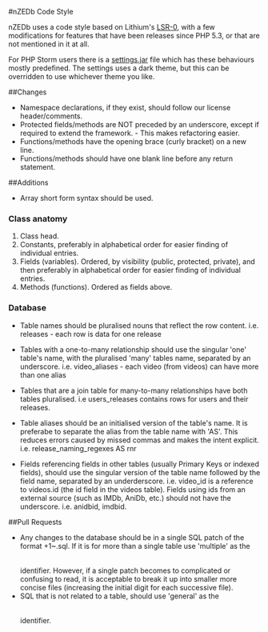 #nZEDb Code Style

nZEDb uses a code style based on Lithium's [LSR-0](http://li3.me/docs/specs/accepted/LSR-0-coding),
with a few modifications for features that have been releases since PHP 5.3, or that are not
mentioned in it at all.

For PHP Storm users there is a [settings.jar](https://github.com/Howard3/Lithium_PhpStorm) file
which has these behaviours mostly predefined. The settings uses a dark theme, but this can be
overridden to use whichever theme you like.


##Changes
* Namespace declarations, if they exist, should follow our license header/comments.
* Protected fields/methods are NOT preceded by an underscore, except if required to extend the
 framework. - This makes refactoring easier.
* Functions/methods have the opening brace (curly bracket) on a new line.
* Functions/methods should have one blank line before any return statement.


##Additions
* Array short form syntax should be used.

### Class anatomy
1. Class head.
2. Constants, preferably in alphabetical order for easier finding of individual entries.
3. Fields (variables). Ordered, by visibility (public, protected, private), and then preferably in
  alphabetical order for easier finding of individual entries.
4. Methods (functions). Ordered as fields above.

### Database
* Table names should be pluralised nouns that reflect the row content.
  i.e. releases - each row is data for one release
* Tables with a one-to-many relationship should use the singular 'one' table's name, with the
 pluralised 'many' tables name, separated by an underscore.
  i.e. video_aliases - each video (from videos) can have more than one alias
* Tables that are a join table for many-to-many relationships have both tables pluralised.
  i.e users_releases contains rows for users and their releases.
* Table aliases should be an initialised version of the table's name. It is preferabe to separate
 the alias from the table name with 'AS'. This reduces errors caused by missed commas and makes the
 intent explicit.
  i.e. release_naming_regexes AS rnr


* Fields referencing fields in other tables (usually Primary Keys or indexed fields), should use
 the singular version of the table name followed by the field name, separated by an underderscore.
  i.e. video_id is a reference to videos.id (the id field in the videos table).
 Fields using ids from an external source (such as IMDb, AniDb, etc.) should not have the
 underscore.
  i.e. anidbid, imdbid.


##Pull Requests
* Any changes to the database should be in a single SQL patch of the format +1~<table>.sql. If it
 is for more than a single table use 'multiple' as the <table> identifier. However, if a single
 patch becomes to complicated or confusing to read, it is acceptable to break it up into smaller
 more concise files (increasing the initial digit for each successive file).
* SQL that is not related to a table, should use 'general' as the <table> identifier.
